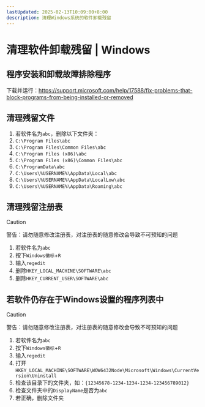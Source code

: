 ```yaml
---
lastUpdated: 2025-02-13T10:09:00+8:00
description: 清理Windows系统的软件卸载残留
---
```


# 清理软件卸载残留 | Windows

## 程序安装和卸载故障排除程序

下载并运行：<https://support.microsoft.com/help/17588/fix-problems-that-block-programs-from-being-installed-or-removed>

## 清理残留文件

1. 若软件名为`abc`，删除以下文件夹：
2. `C:\Program Files\abc`
3. `C:\Program Files\Common Files\abc`
4. `C:\Program Files (x86)\abc`
5. `C:\Program Files (x86)\Common Files\abc`
6. `C:\ProgramData\abc`
7. `C:\Users\%USERNAME%\AppData\Local\abc`
8. `C:\Users\%USERNAME%\AppData\LocalLow\abc`
9. `C:\Users\%USERNAME%\AppData\Roaming\abc`

## 清理残留注册表

> [!CAUTION]
> 警告：请勿随意修改注册表，对注册表的随意修改会导致不可预知的问题

1. 若软件名为`abc`
2. 按下`Windows徽标`+`R`
3. 输入`regedit`
4. 删除`HKEY_LOCAL_MACHINE\SOFTWARE\abc`
5. 删除`HKEY_CURRENT_USER\SOFTWARE\abc`

## 若软件仍存在于Windows设置的程序列表中

> [!CAUTION]
> 警告：请勿随意修改注册表，对注册表的随意修改会导致不可预知的问题

1. 若软件名为`abc`
2. 按下`Windows徽标`+`R`
3. 输入`regedit`
4. 打开`HKEY_LOCAL_MACHINE\SOFTWARE\WOW6432Node\Microsoft\Windows\CurrentVersion\Uninstall`
5. 检查该目录下的文件夹，如：`{12345678-1234-1234-1234-123456789012}`
6. 检查文件夹中的`DisplayName`是否为`abc`
7. 若正确，删除文件夹
